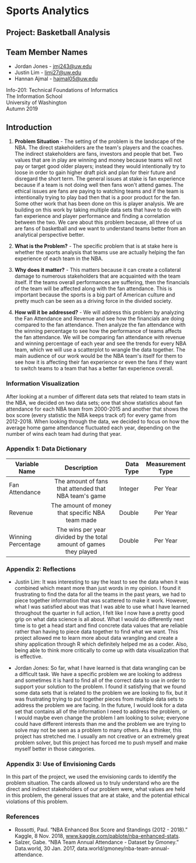 # Sports Analytics

## Project: Basketball Analysis

## Team Member Names
* Jordan Jones - jmj243@uw.edu
* Justin Lim - limj27@uw.edu
* Hannan Ajmal - hajmal05@uw.edu

Info-201: Technical Foundations of Informatics <br />
The Information School <br />
University of Washington <br />
Autumn 2019

## Introduction
1. **Problem Situation** - The setting of the problem is the landscape of the NBA. The direct stakeholders are the team's players and the coaches. The indirect stakeholders are fans, investors and people that bet. Two values that are in play are winning and money because teams will not pay or target good older players; instead they would intentionally try to loose in order to gain higher draft pick and plan for their future and disregard the short term. The general issues at stake is fan experience because if a team is not doing well then fans won't attend games. The ethical issues are fans are paying to watching teams and if the team is intentionally trying to play bad then that is a poor product for the fan. Some other work that has been done on this is player analysis. We are building on this work by taking multiple data sets that have to do with fan experience and player performance and finding a correlation between the two. We care about this problem because, all three of us are fans of basketball and we want to understand teams better from an analytical perspective better.  

2. **What is the Problem?** - The specific problem that is at stake here is whether the sports analysis that teams use are actually helping the fan experience of each team in the NBA.

3. **Why does it matter?** - This matters because it can create a collateral damage to numerous stakeholders that are acquainted with the team itself. If the teams overall performances are suffering, then the financials of the team will be affected along with the fan attendance. This is important because the sports is a big part of American culture and pretty much can be seen as a driving force in the divided society.

4. **How will it be addressed?** - We will address this problem by analyzing the Fan Attendance and Revenue and see how the financials are doing compared to the fan attendance. Then analyze the fan attendance with the winning percentage to see how the performance of teams affects the fan attendance. We will be comparing fan attendance with revenue and winning percentage of each year and see the trends for every NBA team, which we will use a scatterplot to wrangle the data together. The main audience of our work would be the NBA team's itself for them to see how it is affecting their fan experience or even the fans if they want to switch teams to a team that has a better fan experience overall.

### Information Visualization
After looking at a number of different data sets that related to team stats in the NBA, we decided on two data sets; one that show statistics about fan attendance for each NBA team from 2000-2015 and another that shows the box score (every statistic the NBA keeps track of) for every game from 2012-2018. When looking through the data, we decided to focus on how the average home game attendance fluctuated each year, depending on the number of wins each team had during that year.

### Appendix 1: Data Dictionary
| Variable Name     | Description   | Data Type  | Measurement Type |
| ----------------- |:-------------:|-----------:|:----------------:|
| Fan Attendance    | The amount of fans that attended that NBA team's game| Integer | Per Year |
| Revenue           | The amount of money that specific NBA team made | Double | Per Year |
| Winning Percentage| The wins per year divided by the total amount of games they played | Double | Per Year |

### Appendix 2: Reflections
* Justin Lim: It was interesting to say the least to see the data when it was combined which meant more than just words in my opinion. I found it frustrating to find the data for all the teams in the past years, we had to piece together information that was scattered to make it work. However, what I was satisfied about was that I was able to use what I have learned throughout the quarter in full action, I felt like I now have a pretty good grip on what data science is all about. What I would do differently next time is to get a head start and find concrete data values that are reliable rather than having to piece data together to find what we want. This project allowed me to learn more about data wrangling and create a shiny application through R which definitely helped me as a coder. Also, being able to think more critically to come up with data visualization that is effective.

* Jordan Jones: So far, what I have learned is that data wrangling can be a difficult task. We have a specific problem we are looking to address and sometimes it is hard to find all of the correct data to use in order to support your solution to the problem. I found it satisfying that we found some data sets that is related to the problem we are looking to fix, but it was frustrating trying to put together pieces from multiple data sets to address the problem we are facing. In the future, I would look for a data set that contains all of the information I need to address the problem, or I would maybe even change the problem I am looking to solve; everyone could have different interests than me and the problem we are trying to solve may not be seen as a problem to many others. As a thinker, this project has stretched me. I usually am not creative or an extremely great problem solver, but this project has forced me to push myself and make myself better in those categories.

### Appendix 3: Use of Envisioning Cards
In this part of the project, we used the envisioning cards to identify the problem situation. The cards allowed us to truly understand who are the direct and indirect stakeholders of our problem were, what values are held in this problem, the general issues that are at stake, and the potential ethical violations of this problem.

### References
* Rossotti, Paul. “NBA Enhanced Box Score and Standings (2012 - 2018).” Kaggle, 8 Nov. 2018, www.kaggle.com/pablote/nba-enhanced-stats.
* Salzer, Gabe. “NBA Team Annual Attendance - Dataset by Gmoney.” Data.world, 30 Jan. 2017, data.world/gmoney/nba-team-annual-attendance.
